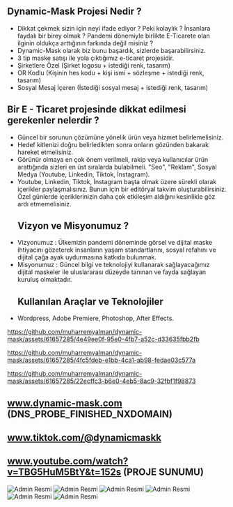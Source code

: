 ## Dynamic-Mask Projesi Nedir ?
-  Dikkat çekmek sizin için neyi ifade ediyor ? Peki kolaylık ? İnsanlara faydalı bir birey olmak ? Pandemi dönemiyle birlikte E-Ticarete olan ilginin oldukça arttığının farkında değil misiniz ?
-  Dynamic-Mask olarak biz bunu başardık, sizlerde başarabilirsiniz.
-  3 tip maske satışı ile yola çıktığımız e-ticaret projesidir. 
-  Şirketlere Özel (Şirket logosu + istediği renk, tasarım)
-  OR Kodlu (Kişinin hes kodu + kişi ismi + sözleşme + istediği renk, tasarım) 
-  Sosyal Mesaj İçeren (İstediği sosyal mesaj + istediği renk, tasarım)

 ## Bir E - Ticaret projesinde dikkat edilmesi gerekenler nelerdir ?
-  Güncel bir sorunun çözümüne yönelik ürün veya hizmet belirlemelisiniz.
-  Hedef kitlenizi doğru belirledikten sonra onların gözünden bakarak hareket etmelisiniz.
-  Görünür olmaya en çok önem verilmeli, rakip veya kullanıcılar ürün arattığında sizleri en üst sıralarda bulabilmeli. "Seo", "Reklam", Sosyal Medya (Youtube, Linkedin, Tiktok, İnstagram).
-  Youtube, Linkedin, Tiktok, İnstagram başta olmak üzere sürekli olarak içerikler paylaşmalısınız. Bunun için bir editöryal takvim oluşturabilirsiniz. Özel günlerde içeriklerinizin daha çok etkileşim aldığını kesinlikle göz ardı etmemelisiniz.
   ## Vizyon ve Misyonumuz ?
 - Vizyonumuz : Ülkemizin pandemi döneminde görsel ve dijital maske ihtiyacını gözeterek insanların yaşam standartlarını, sosyal refahını ve dijital çağa ayak uydurmasına katkıda bulunmak.
 - Misyonumuz : Güncel bilgi ve teknolojiyi kullanarak sağlayacağımız dijital maskeler ile uluslararası düzeyde tanınan ve fayda sağlayan kuruluş olmaktadır.
   ## Kullanılan Araçlar ve Teknolojiler 
 - Wordpress, Adobe Premiere, Photoshop, After Effects.

   

https://github.com/muharremyalman/dynamic-mask/assets/61657285/4e49ee0f-95e0-4fb7-a52c-d33635fbb2fb



https://github.com/muharremyalman/dynamic-mask/assets/61657285/4fc5fdeb-e1bb-4ca1-ab98-fedae03c577a



https://github.com/muharremyalman/dynamic-mask/assets/61657285/22ecffc3-b6e0-4eb5-8ac9-32fbf1f98873

## www.dynamic-mask.com (DNS_PROBE_FINISHED_NXDOMAIN) 
## www.tiktok.com/@dynamicmaskk
## www.youtube.com/watch?v=TBG5HuM5BtY&t=152s (PROJE SUNUMU)




![Admin Resmi](https://i.hizliresim.com/satjeo7.png)
![Admin Resmi](https://i.hizliresim.com/rbaeyva.png)
![Admin Resmi](https://i.hizliresim.com/s9b2ahe.png)
![Admin Resmi](https://i.hizliresim.com/8hue1i1.png)
![Admin Resmi](https://i.hizliresim.com/nbetaax.jpeg)
![Admin Resmi](https://i.hizliresim.com/kosrc2g.jpeg)



